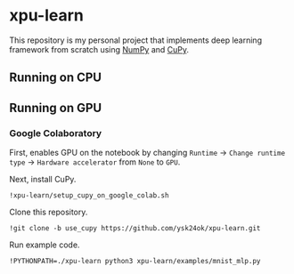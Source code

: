 # xpu-learn

This repository is my personal project that implements deep learning framework from scratch using [NumPy](http://www.numpy.org/) and [CuPy](https://cupy.chainer.org/).

## Running on CPU

## Running on GPU

### Google Colaboratory

First, enables GPU on the notebook by changing `Runtime` -> `Change runtime type` -> `Hardware accelerator` from `None` to `GPU`.

Next, install CuPy.

```
!xpu-learn/setup_cupy_on_google_colab.sh
```

Clone this repository.

```
!git clone -b use_cupy https://github.com/ysk24ok/xpu-learn.git
```

Run example code.

```
!PYTHONPATH=./xpu-learn python3 xpu-learn/examples/mnist_mlp.py
```
